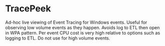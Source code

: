 # TracePeek
Ad-hoc live viewing of Event Tracing for Windows events. Useful for observing low volume events as they happen. Avoids log to ETL then open in WPA pattern. Per event CPU cost is very high relative to options such as logging to ETL. Do not use for high volume events.

